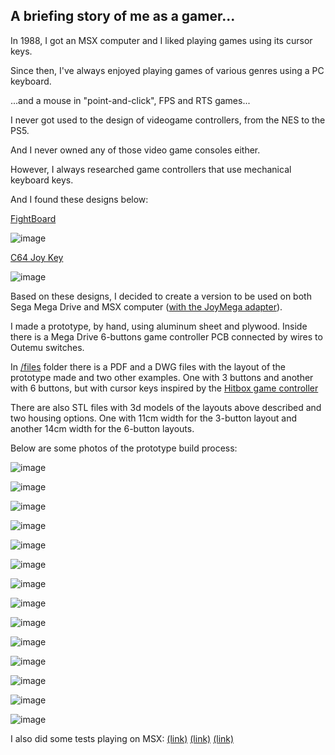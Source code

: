 ## A briefing story of me as a gamer...

In 1988, I got an MSX computer and I liked playing games using its cursor keys.

Since then, I've always enjoyed playing games of various genres using a PC keyboard. 

...and a mouse in "point-and-click", FPS and RTS games...

I never got used to the design of videogame controllers, from the NES to the PS5.

And I never owned any of those video game consoles either. 

However, I always researched game controllers that use mechanical keyboard keys.

And I found these designs below:

[FightBoard](https://thnikk.moe/)

![image](files/fightboard.png)

[C64 Joy Key](https://github.com/tebl/C64-JoyKEY)

![image](files/c64joykey.png)

Based on these designs, I decided to create a version to be used on both Sega Mega Drive and MSX computer ([with the JoyMega adapter](https://frs.badcoffee.info/hardware/joymega-en.html)).

I made a prototype, by hand, using aluminum sheet and plywood.
Inside there is a Mega Drive 6-buttons game controller PCB connected by wires to Outemu switches.

In [/files](https://github.com/afbento/mec_kbd_game_controller/files) folder there is a PDF and a DWG files with the layout of the prototype made and two other examples. 
One with 3 buttons and another with 6 buttons, but with cursor keys inspired by the [Hitbox game controller](https://www.hitboxarcade.com/)

There are also STL files with 3d models of the layouts above described and two housing options. One with 11cm width for the 3-button layout and another 14cm width for the 6-button layouts.

Below are some photos of the prototype build process:

![image](photos/photo1.jpg)

![image](photos/photo2.jpg)

![image](photos/photo3.jpg)

![image](photos/photo4.jpg)

![image](photos/photo5.jpg)

![image](photos/photo6.jpg)

![image](photos/photo7.jpg)

![image](photos/photo8.jpg)

![image](photos/photo9.jpg)

![image](photos/photo10.jpg)

![image](photos/photo11.jpg)

![image](photos/photo12.jpg)

![image](photos/photo13.jpg)

![image](photos/photo14.jpg)

I also did some tests playing on MSX: 
[(link)](https://www.youtube.com/shorts/_sk8wwjUQyE)
[(link)](https://www.youtube.com/shorts/MAijYQ0Ai3I)
[(link)](https://www.youtube.com/shorts/h--YPag6jBE)





